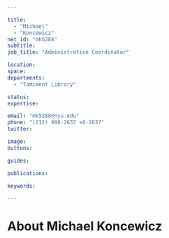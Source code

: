 ```yaml
---

title:
  - "Michael"
  - "Koncewicz"
net_id: "mk5288"
subtitle: 
job_title: "Administrative Coordinator"

location: 
space: 
departments:
  - "Tamiment Library"

status: 
expertise:

email: "mk5288@nyu.edu"
phone: "(212) 998-2637 x8-2637"
twitter: 

image: 
buttons:

guides:

publications:

keywords:

---
```


# About Michael Koncewicz


